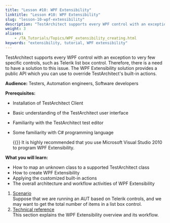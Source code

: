```yaml
--- 
title: "Lesson #10: WPF Extensibility"
linktitle: "Lesson #10: WPF Extensibility"
slug: "lesson-10-wpf-extensibility"
description: "TestArchitect supports every WPF control with an exception to very few specific controls, such as Telerik list box control. Therefore, there is a need to have a solution to this issue. The WPF ..."
weight: 3
aliases: 
    - /TA_Tutorials/Topics/WPF_extensibility_creating.html
keywords: "extensibility, tutorial, WPF extensibility"
---
```


TestArchitect supports every WPF control with an exception to very few specific controls, such as Telerik list box control. Therefore, there is a need to have a solution to this issue. The WPF Extensibility solution provides a public API which you can use to override TestArchitect's built-in actions.

**Audience:** Testers, Automation engineers, Software developers

**Prerequisites:**

-   Installation of TestArchitect Client
-   Basic understanding of the TestArchitect user interface
-   Familiarity with the TestArchitect test editor
-   Some familiarity with C\# programming language

    {{<remember>}} It is highly recommended that you use Microsoft Visual Studio 2010 to program WPF Extensibility.


**What you will learn:**

-   How to map an unknown class to a supported TestArchitect class
-   How to create WPF Extensibility
-   Applying the customized built-in actions
-   The overall architecture and workflow activities of WPF Extensibility

1.  [Scenario](/testarchitect-tutorial/part-3-extending-testarchitect/lesson-10-wpf-extensibility/scenario/)  
Suppose that we are running an AUT based on Telerik controls, and we may want to get the total number of items in a list box control.
2.  [Technical reference](/testarchitect-tutorial/part-3-extending-testarchitect/lesson-10-wpf-extensibility/technical-reference/)  
This section explains the WPF Extensibility overview and its workflow.




